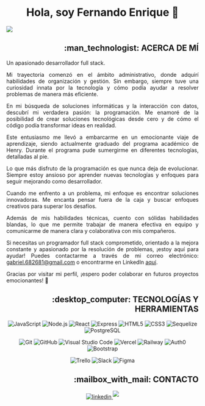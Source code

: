 <h1 align="center">Hola, soy Fernando Enrique 👋</h1>
<img src="https://readme-typing-svg.herokuapp.com?font=Architects+Daughter&color=22EBF7&size=25&center=false&lines=Full+Stack+developer..."/>

<h2 align="right">:man_technologist: ACERCA DE MÍ</h2>
<section align="justify">
  
Un apasionado desarrollador full stack.

Mi trayectoria comenzó en el ámbito administrativo, donde adquirí habilidades de organización y gestión. Sin embargo, siempre tuve una curiosidad innata por la tecnología y cómo podía ayudar a resolver problemas de manera más eficiente.

En mi búsqueda de soluciones informáticas y la interacción con datos, descubrí mi verdadera pasión: la programación. Me enamoré de la posibilidad de crear soluciones tecnológicas desde cero y de cómo el código podía transformar ideas en realidad.

Este entusiasmo me llevó a embarcarme en un emocionante viaje de aprendizaje, siendo actualmente graduado del programa académico de Henry. Durante el programa pude sumergirme en diferentes tecnologías, detalladas al pie.

Lo que más disfruto de la programación es que nunca deja de evolucionar. Siempre estoy ansioso por aprender nuevas tecnologías y enfoques para seguir mejorando como desarrollador.

Cuando me enfrento a un problema, mi enfoque es encontrar soluciones innovadoras. Me encanta pensar fuera de la caja y buscar enfoques creativos para superar los desafíos.

Además de mis habilidades técnicas, cuento con sólidas habilidades blandas, lo que me permite trabajar de manera efectiva en equipo y comunicarme de manera clara y colaborativa con mis compañeros.

Si necesitas un programador full stack comprometido, orientado a la mejora constante y apasionado por la resolución de problemas, ¡estoy aquí para ayudar! Puedes contactarme a través de mi correo electrónico: gabriel.682681@gmail.com o encontrarme en LinkedIn [aquí](https://www.linkedin.com/in/fernando-enrique/).

Gracias por visitar mi perfil, ¡espero poder colaborar en futuros proyectos emocionantes! 🚀 
</section>

<h2 align="right">:desktop_computer: TECNOLOGÍAS Y HERRAMIENTAS</h2>
<section align="center">

<!--JavaScript, NodeJS, React, Express, HTML, CSS, Sequelize, PostgreSQL -->
![JavaScript](https://img.shields.io/badge/JavaScript%20-%23F7DF1E.svg?style=for-the-badge&logo=javascript&logoColor=black)
![Node.js](https://img.shields.io/badge/Node.js%20-%23339933.svg?style=for-the-badge&logo=node.js&logoColor=white)
![React](https://img.shields.io/badge/React%20-%2361DAFB.svg?style=for-the-badge&logo=react&logoColor=black)
![Express](https://img.shields.io/badge/Express%20-%23000000.svg?style=for-the-badge&logo=express&logoColor=white)
![HTML5](https://img.shields.io/badge/HTML5%20-%23E34F26.svg?style=for-the-badge&logo=html5&logoColor=white)
![CSS3](https://img.shields.io/badge/CSS%20-%231572B6.svg?style=for-the-badge&logo=css3&logoColor=white)
![Sequelize](https://img.shields.io/badge/Sequelize%20-%230096D6.svg?style=for-the-badge&logo=sequelize&logoColor=white)
![PostgreSQL](https://img.shields.io/badge/PostgreSQL%20-%23336791.svg?style=for-the-badge&logo=postgresql&logoColor=white)

<!--Git, GitHub, VSC, Vercel, Railway, Auth0, Bootstrap-->   
![Git](https://img.shields.io/badge/git-%23F05033.svg?style=for-the-badge&logo=git&logoColor=white)
![GitHub](https://img.shields.io/badge/github-%23121011.svg?style=for-the-badge&logo=github&logoColor=white)
![Visual Studio Code](https://img.shields.io/badge/Visual%20Studio%20Code-0078d7.svg?style=for-the-badge&logo=visual-studio-code&logoColor=white)
![Vercel](https://img.shields.io/badge/Vercel%20-%23000000.svg?style=for-the-badge&logo=vercel&logoColor=white)
![Railway](https://img.shields.io/badge/Railway%20-%23000000.svg?style=for-the-badge&logo=railway&logoColor=white)
![Auth0](https://img.shields.io/badge/Auth0%20-%23EB5424.svg?style=for-the-badge&logo=auth0&logoColor=white)
![Bootstrap](https://img.shields.io/badge/Bootstrap%20-%23563D7C.svg?style=for-the-badge&logo=bootstrap&logoColor=white)

<!--Trello, Slack, Figma-->
![Trello](https://img.shields.io/badge/Trello%20-%230079BF.svg?style=for-the-badge&logo=trello&logoColor=white)
![Slack](https://img.shields.io/badge/Slack%20-%234A154B.svg?style=for-the-badge&logo=slack&logoColor=white)
![Figma](https://img.shields.io/badge/Figma%20-%23F24E1E.svg?style=for-the-badge&logo=figma&logoColor=white)
</section>

<h2 align="right">:mailbox_with_mail: CONTACTO</h2>
<section align="center">
<a href="https://www.linkedin.com/in/fernando-enrique/" target="_blank">
<img src="https://img.shields.io/badge/linkedin:  Fernando--Enrique-%2300acee.svg?color=405DE6&style=for-the-badge&logo=linkedin&logoColor=white" alt=linkedin />
</a>
<a href="mailto:gabriel.682681@gmail.com" target="_blank">
<img src="https://img.shields.io/badge/gmail:  gabriel.682681@gmail.com-%23EA4335.svg?style=for-the-badge&logo=gmail&logoColor=white" t=mail style="margin-bottom: 5px;" />
</a>
</section>
